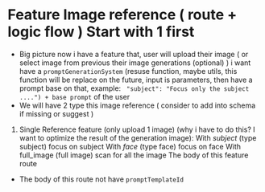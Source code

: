 # Feature Image reference ( route + logic flow ) Start with 1 first

- Big picture now i have a feature that, user will upload their image ( or select image from previous their image generations (optional) )
  i want have a `promptGenerationSystem` (resuse function, maybe utils, this function will be replace on the future, input is parameters, then have a prompt base on that, example: `
"subject": "Focus only the subject ....") + base prompt` of the user
- We will have 2 type this image reference ( consider to add into schema if missing or suggest )

1. Single Reference feature (only upload 1 image) (why i have to do this? I want to optimize the result of the generation image):
   With _subject_ (type subject) focus on subject
   With _face_ (type face) focus on face
   With full_image (full image) scan for all the image
   The body of this feature route

- The body of this route not have `promptTemplateId`

